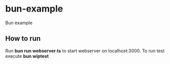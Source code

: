 # bun-example
Bun example

## How to run

Run **bun run webserver.ts** to start webserver on localhost:3000. To run test execute **bun wiptest**